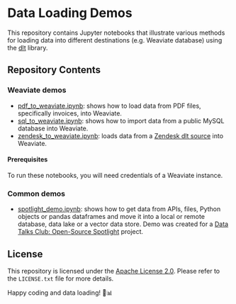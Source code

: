 # Data Loading Demos

This repository contains Jupyter notebooks that illustrate various methods for loading data into different destinations (e.g. Weaviate database)
using the [dlt](https://github.com/dlt-hub/dlt) library.

## Repository Contents

### Weaviate demos

- [pdf_to_weaviate.ipynb](pdf_to_weaviate.ipynb): shows how to load data from PDF files, specifically invoices, into Weaviate.
- [sql_to_weaviate.ipynb](sql_to_weaviate.ipynb): shows how to import data from a public MySQL database into Weaviate.
- [zendesk_to_weaviate.ipynb](zendesk_to_weaviate.ipynb): loads data from a [Zendesk dlt source](https://dlthub.com/docs/dlt-ecosystem/verified-sources/zendesk) into Weaviate.

#### Prerequisites

To run these notebooks, you will need credentials of a Weaviate instance.

### Common demos

- [spotlight_demo.ipynb](spotlight_demo.ipynb): shows how to get data from APIs, files, Python objects or pandas 
  dataframes and move it into a local or remote database, data lake or a vector data store.
  Demo was created for a [Data Talks Club: Open-Source Spotlight](https://youtube.com/playlist?list=PL3MmuxUbc_hJ5t5nnjzC0F2zan76Dpsz0&feature=shared) project.


## License

This repository is licensed under the [Apache License 2.0](LICENSE.txt). Please refer to the `LICENSE.txt` file for more details.

Happy coding and data loading! 🚀📊
